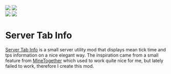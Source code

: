 [![](https://img.shields.io/endpoint?url=https%3A%2F%2Fcurseforge-badge-shields-io-caaw7pcenm0t.runkit.sh/%2Fdownloads%3FprojectId%3D291788%26mode%3Dfull)](https://minecraft.curseforge.com/projects/server-tab-info)
[![](https://img.shields.io/endpoint?url=https%3A%2F%2Fcurseforge-badge-shields-io-caaw7pcenm0t.runkit.sh%2Fversions%3FprojectId%3D291788)](https://minecraft.curseforge.com/projects/server-tab-info)  
[![](https://img.shields.io/endpoint?url=https%3A%2F%2Fmodrinth-badge-shields-io-s1co4c2czdpy.runkit.sh/%2Fdownloads%3FprojectId%3DVZptDEBF%26mode%3Dfull)](https://modrinth.com/mod/server-tab-info)
[![](https://img.shields.io/endpoint?url=https%3A%2F%2Fmodrinth-badge-shields-io-s1co4c2czdpy.runkit.sh%2Fversions%3FprojectId%3DVZptDEBF)](https://modrinth.com/mod/server-tab-info)
# Server Tab Info
[Server Tab Info](https://minecraft.curseforge.com/projects/server-tab-info) is a small server utility mod that displays mean tick time and tps information on a nice elegant way. The inspiration came from a small feature from [MineTogether](https://minecraft.curseforge.com/projects/creeperhost-minetogether) which used to work quite nice for me, but lately failed to work, therefore I create this mod.
